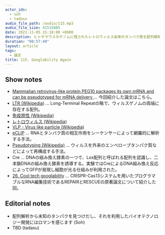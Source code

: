 ```yaml
---
actor_ids:
  - soh
  - tadasu
audio_file_path: /audio/115.mp3
audio_file_size: 41515885
date: 2021-11-05 15:10:00 +0900
description: ヒトやマウスのゲノムに残されたレトロウィルス由来のタンパク質を配列解析によって発見し、それを利用した新しいRNAデリバリー手法SENDの原著論文を紹介しました。
duration: "00:57:40"
layout: article
tags:
  - 論文
title: 115. Googlability Again
---
```


## Show notes
- [Mammalian retrovirus-like protein PEG10 packages its own mRNA and can be pseudotyped for mRNA delivery
](https://www.science.org/doi/abs/10.1126/science.abg6155)... 今回紹介した論文はこちら。
- [LTR (Wikipedia)](https://ja.wikipedia.org/wiki/%E9%95%B7%E3%81%84%E6%9C%AB%E7%AB%AF%E5%8F%8D%E5%BE%A9) ... Long-Terminal Repeatの略で、ウィルスゲノムの両端に存在する配列。
- [免疫原性 (Wikipedia)](https://ja.wikipedia.org/wiki/%E5%85%8D%E7%96%AB%E5%8E%9F%E6%80%A7)
- [レトロウィルス (Wikipedia)](https://ja.wikipedia.org/wiki/%E3%83%AC%E3%83%88%E3%83%AD%E3%82%A6%E3%82%A4%E3%83%AB%E3%82%B9%E7%A7%91)
- [VLP - Virus like particle (Wikipedia)](https://en.wikipedia.org/wiki/Virus-like_particle)
- [eCLIP](https://www.illumina.com/science/sequencing-method-explorer/kits-and-arrays/eclip.html) ... RNAとタンパク質の相互作用をシーケンサーによって網羅的に解析する手法。
- [Pseudotyping (Wikipedia)](https://en.wikipedia.org/wiki/Pseudotyping) ... ウィルスを外来のエンベロープタンパク質などによって再構成する手法。
- Cre ... DNAの組み換え酵素の一つで、Lox配列と呼ばれる配列を認識し、二本鎖DNAの組み換え酵素を誘導する。実験ではCreによるDNA組み換え反応によってGFPが発現し細胞が光る仕組みが利用された。
- [26. Cool tech googlability](https://researchat.fm/episode/26) ... CRISPR-Cas13システムを用いたプログラマブルなRNA編集技術であるREPAIRとRESCUEの原著論文について紹介した回。

## Editorial notes
- 配列解析から未知のタンパクを見つけだし、それを利用したバイオテクノロジー開発にはロマンを感じます (Soh)
- TBD (tadasu)
